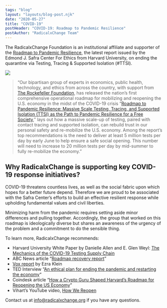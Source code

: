 ```yaml
---
tags: "blog"
layout: "layouts/blog-post.njk"
date: "2020-05-27"
title: "COVID-19"
postHeader: "COVID-19: Roadmap to Pandemic Resilience"
postAuthor: "RadicalxChange Team"
---
```


The RadicalxChange Foundation is an institutional affiliate and supporter of the [Roadmap to Pandemic Resilience](https://www.pandemictesting.org/), the latest report issued by the Edmond J. Safra Center For Ethics from Harvard University, on ending the quarantine via Testing, Tracing & Supported Isolation (#TTSI).

<a class="block" href="https://www.pandemictesting.org/">![](/images/covid/roadmap_to_pandemic_resilience.png)</a>

> “Our bipartisan group of experts in economics, public health, technology, and ethics from across the country, with support from [The Rockefeller Foundation](https://www.rockefellerfoundation.org/), has released the nation’s first comprehensive operational roadmap for mobilizing and reopening the U.S. economy in the midst of the COVID-19 crisis “[Roadmap to Pandemic Resilience: Massive Scale Testing, Tracing, and Supported Isolation (TTSI) as the Path to Pandemic Resilience for a Free Society](https://ethics.harvard.edu/files/center-for-ethics/files/roadmaptopandemicresilience_updated_4.20.20.pdf),” lays out how a massive scale-up of testing, paired with contact tracing and supported isolation, can rebuild trust in our personal safety and re-mobilize the U.S. economy. Among the report’s top recommendations is the need to deliver at least 5 million tests per day by early June to help ensure a safe social opening. This number will need to increase to 20 million tests per day by mid-summer to fully re-mobilize the economy.”

## Why RadicalxChange is supporting key COVID-19 response initiatives?

COVID-19 threatens countless lives, as well as the social fabric upon which hopes for a better future depend. Therefore we are proud to be associated with the Safra Center’s efforts to build an effective resilient response while upholding fundamental values and civil liberties.

Minimizing harm from the pandemic requires setting aside minor differences and pulling together. Accordingly, the group that worked on this roadmap is ideologically diverse but shares an awareness of the urgency of the problem and a commitment to do the sensible thing.

To learn more, RadicalxChange recommends:

- Harvard University White Paper by Danielle Allen and E. Glen Weyl: [The Mechanics of the COVID-19 Testing Supply Chain](https://drive.google.com/file/d/1wJF3DiZ5aIEGmsT1fOhhvtSw4BD3EpBX/view)
- ABC News article “[Roadmap recovery report](https://abcnews.go.com/US/road-map-recovery-report-20-million-coronavirus-tests/story?id=70230097)”
- [Vox report](https://www.vox.com/2020/4/10/21215494/coronavirus-plans-social-distancing-economy-recession-depression-unemployment) by Ezra Klein
- TED Interview “[An ethical plan for ending the pandemic and restarting the economy](https://www.ted.com/talks/danielle_allen_the_tech_we_need_to_end_the_pandemic_and_restart_the_economy)“
- Coindesk article “[How a Crypto Guru Shaped Harvard’s Roadmap for Reopening the US Economy](https://www.coindesk.com/how-a-crypto-guru-shaped-harvards-roadmap-for-reopening-the-us-economy)”
- Vihart’s YouTube video, [How We Reopen](https://www.youtube.com/watch?v=HhRQxk9QA-o)

Contact us at [info@radicalxchange.org](mailto:info@radicalxchange.org) if you have any questions.

